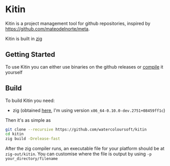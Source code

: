# Kitin
Kitin is a project management tool for github repositories, inspired by https://github.com/mateodelnorte/meta.

Kitin is built in [zig](https://ziglang.org)

## Getting Started
To use Kitin you can either use binaries on the github releases or [compile](#compile) it yourself

## Build
To build Kitin you need:
- zig (obtained [here](https://ziglang.org/download/), I'm using version `x86_64-0.10.0-dev.2751+08459ff1c`)

Then it's as simple as
```sh
git clone --recursive https://github.com/watercoloursoft/kitin
cd kitin
zig build -Drelease-fast
```
After the zig compiler runs, an executable file for your platform should be at `zig-out/kitin`. You can customise where the file is output by using `-p your_directory/filename`